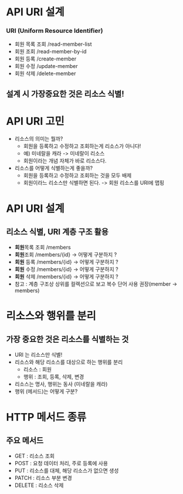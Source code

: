 
# API URI 설계 
### URI (Uniform Resource Identifier)

- 회원 목록 조회 /read-member-list
- 회원 조회 /read-member-by-id
- 회원 등록 /create-member
- 회원 수정 /update-member
- 회원 삭제 /delete-member

## **설계 시 가장중요한 것은 리소스 식별!** 
# API URI 고민 
- 리소스의 의미는 뭘까?
	- 회원을 등록하고 수정하고 조회하는게 리소스가 아니다! 
	- 예) 미네랄을 캐라 -> 미네랄이 리소스
	- 회원이라는 개념 자체가 바로 리소스다. 
- 리소스를 어떻게 식별하는게 좋을까? 
	- 회원을 등록하고 수정하고 조회하는 것을 모두 배제
	- 회원이라느 리소스만 식별하면 된다. -> 회원 리소스를 URI에 맵핑 

# API URI 설계 
## 리소스 식별, URI 계층 구조 활용

- **회원**목록 조회 /members
- **회원**조회 /members/{id}    -> 어떻게 구분하지 ?
- **회원** 등록 /members/{id}   -> 어떻게 구분하지 ?
- **회원** 수정 /members/{id}   -> 어떻게 구분하지 ?
- **회원** 삭제 /members/{id}   -> 어떻게 구분하지 ?
- 참고 : 계층 구조상 상위를 컬렉션으로 보고 복수 단어 사용 권장(member -> members)


# 리소스와 행위를 분리 
## 가장 중요한 것은 리소스를 식별하는 것 

- URI 는 리소스만 식별!
- 리소스와 해당 리소스를 대상으로 하는 행위를 분리
	- 리소스 : 회원 
	- 행위 : 조회, 등록, 삭제, 변경
- 리소스는 명사, 행위는 동사 (미네랄을 캐라)
- 행위 (메서드)는 어떻게 구분? 


# HTTP 메서드 종류 
## 주요 메서드 
- GET  : 리소스 조회 
- POST : 요청 데이터 처리, 주로 등록에 사용 
- PUT : 리소스를 대체, 해당 리소스가 없으면 생성 
- PATCH : 리소스 부분 변경 
- DELETE : 리소스 삭제 


